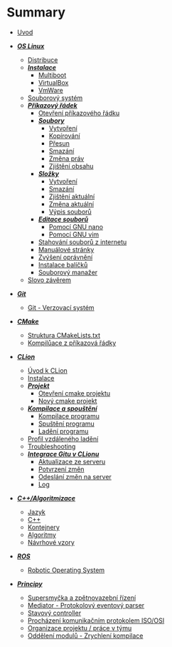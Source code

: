 # Summary
- [Uvod](title-page.md)

- ***[OS Linux]()***
  - [Distribuce](linux/distro.md)
  - ***[Instalace]()***
    - [Multiboot](linux/install/multiboot.md)
    - [VirtualBox](linux/install/virtualbox.md)
    - [VmWare](linux/install/vmware.md)
  - [Souborový systém](linux/filesystem.md)
  - ***[Příkazový řádek]()***
    - [Otevření příkazového řádku](linux/shell/run.md)
    - ***[Soubory]()***
      - [Vytvoření](linux/shell/touch.md)
      - [Kopírování](linux/shell/cp.md)
      - [Přesun](linux/shell/mv.md)
      - [Smazání](linux/shell/rm.md)
      - [Změna práv](linux/shell/chmod.md)
      - [Zjištění obsahu](linux/shell/cat.md)
    - ***[Složky]()***
      - [Vytvoření](linux/shell/mkdir.md)
      - [Smazání](linux/shell/rmdir.md)
      - [Zjištění aktuální](linux/shell/pwd.md)
      - [Změna aktuální](linux/shell/cd.md)
      - [Výpis souborů](linux/shell/ls.md)
    - ***[Editace souborů]()***
      - [Pomocí GNU nano](linux/shell/nano.md)
      - [Pomocí GNU vim](linux/shell/vim.md)
    - [Stahování souborů z internetu](linux/shell/wget.md)
    - [Manuálové stránky](linux/shell/man.md)
    - [Zvýšení oprávnění](linux/shell/sudo.md)
    - [Instalace balíčků](linux/shell/apt.md)    
    - [Souborový manažer](linux/shell/mc.md)
  - [Slovo závěrem](linux/footer.md)

- ***[Git]()***
  - [Git - Verzovací systém](git/git.md)

- ***[CMake]()***
  - [Struktura CMakeLists.txt](cmake/cmakelists.md)
  - [Kompilůace z příkazová řádky](cmake/build.md)

- ***[CLion]()***
  - [Úvod k CLion](clion/uvod.md)
  - [Instalace](clion/install.md)
  - ***[Projekt]()***
    - [Otevření cmake projektu](clion/open_cmake.md)
    - [Nový cmake projekt](clion/newproj.md)
  - ***[Kompilace a spouštění]()***
    - [Kompilace programu](clion/build.md)
    - [Spuštění programu](clion/run.md)
    - [Ladění programu](clion/debug.md)
  - [Profil vzdáleného ladění](clion/remote.md)
  - [Troubleshooting](clion/troubleshoot.md)
  - ***[Integrace Gitu v CLionu]()***
    - [Aktualizace ze serveru](clion/git/pull.md)
    - [Potvrzení změn](clion/git/commit.md)
    - [Odeslání změn na server](clion/git/push.md)
    - [Log](clion/git/log.md)

- ***[C++/Algoritmizace]()***
  - [Jazyk](cpp/jazyk.md)
  - [C++](cpp/cli.md)
  - [Kontejnery](cpp/kontejnery.md)
  - [Algoritmy](cpp/algoritmy.md)
  - [Návrhové vzory](cpp/patterns.md)

- ***[ROS]()***
  - [Robotic Operating System](ros/ros.md)

- ***[Principy]()***
  - [Supersmyčka a zpětnovazební řízení](principy/superloop.md)
  - [Mediator - Protokolový eventový parser](principy/mediator.md)
  - [Stavový controller](principy/controller.md)
  - [Procházení komunikačním protokolem ISO/OSI](principy/protostack.md)
  - [Organizace projektu / práce v týmu](principy/splitfiles.md)
  - [Oddělení modulů - Zrychlení kompilace](principy/isolate.md)